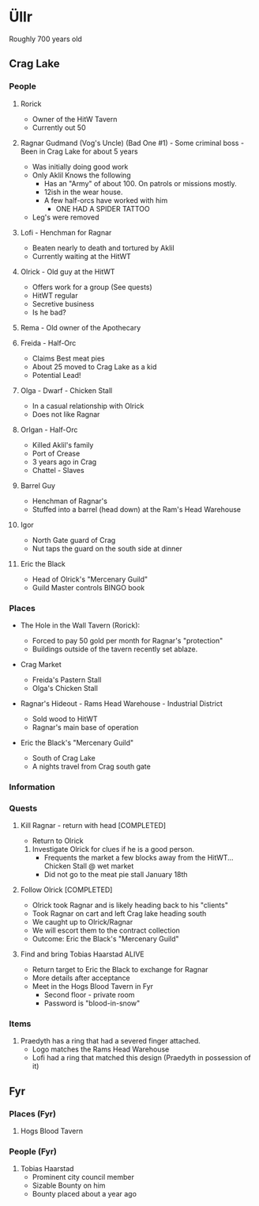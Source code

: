 # Üllr

Roughly 700 years old

## Crag Lake

### People

1) Rorick
   * Owner of the HitW Tavern
   * Currently out 50

2) Ragnar Gudmand (Vog's Uncle) (Bad One #1) - Some criminal boss - Been in Crag Lake for about 5 years
    * Was initially doing good work
    * Only Aklil Knows the following
      * Has an "Army" of about 100. On patrols or missions mostly.
      * 12ish in the wear house.
      * A few half-orcs have worked with him
        * ONE HAD A SPIDER TATTOO
    * Leg's were removed

3) Lofi - Henchman for Ragnar
   * Beaten nearly to death and tortured by Aklil
   * Currently waiting at the HitWT

4) Olrick - Old guy at the HitWT
   * Offers work for a group (See quests)
   * HitWT regular
   * Secretive business
   * Is he bad?

5) Rema - Old owner of the Apothecary

6) Freida - Half-Orc
   * Claims Best meat pies
   * About 25 moved to Crag Lake as a kid
   * Potential Lead!
  
7) Olga - Dwarf - Chicken Stall
   * In a casual relationship with Olrick
   * Does not like Ragnar

8) Orlgan - Half-Orc
   * Killed Aklil's family
   * Port of Crease
   * 3 years ago in Crag
   * Chattel - Slaves

9) Barrel Guy
   * Henchman of Ragnar's
   * Stuffed into a barrel (head down) at the Ram's Head Warehouse
  
10) Igor
    * North Gate guard of Crag
    * Nut taps the guard on the south side at dinner

11) Eric the Black
    * Head of Olrick's "Mercenary Guild"
    * Guild Master controls BINGO book

### Places

* The Hole in the Wall Tavern (Rorick):
  * Forced to pay 50 gold per month for Ragnar's "protection"
  * Buildings outside of the tavern recently set ablaze.

* Crag Market
  * Freida's Pastern Stall
  * Olga's Chicken Stall

* Ragnar's Hideout - Rams Head Warehouse - Industrial District
  * Sold wood to HitWT
  * Ragnar's main base of operation

* Eric the Black's "Mercenary Guild"
  * South of Crag Lake
  * A nights travel from Crag south gate

### Information

### Quests

1) Kill Ragnar - return with head [COMPLETED]
   * Return to Olrick
    1) Investigate Olrick for clues if he is a good person.
       * Frequents the market a few blocks away from the HitWT... Chicken Stall @ wet market
       * Did not go to the meat pie stall January 18th

2) Follow Olrick [COMPLETED]
   * Olrick took Ragnar and is likely heading back to his "clients"
   * Took Ragnar on cart and left Crag lake heading south
   * We caught up to Olrick/Ragnar
   * We will escort them to the contract collection
   * Outcome: Eric the Black's "Mercenary Guild"

3) Find and bring Tobias Haarstad ALIVE
   * Return target to Eric the Black to exchange for Ragnar
   * More details after acceptance
   * Meet in the Hogs Blood Tavern in Fyr
     * Second floor - private room
     * Password is "blood-in-snow"

### Items

1) Praedyth has a ring that had a severed finger attached.
    * Logo matches the Rams Head Warehouse
    * Lofi had a ring that matched this design (Praedyth in possession of it)

## Fyr

### Places (Fyr)

1) Hogs Blood Tavern

### People (Fyr)

1) Tobias Haarstad
   * Prominent city council member
   * Sizable Bounty on him
   * Bounty placed about a year ago
